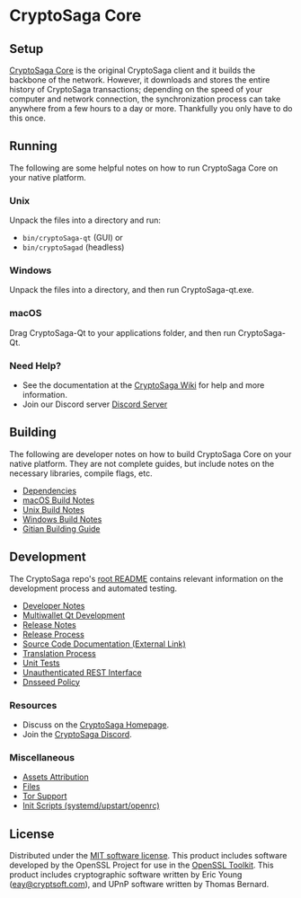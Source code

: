 CryptoSaga Core
=============

Setup
---------------------
[CryptoSaga Core](http://www.cryptosaga.net/) is the original CryptoSaga client and it builds the backbone of the network. However, it downloads and stores the entire history of CryptoSaga transactions; depending on the speed of your computer and network connection, the synchronization process can take anywhere from a few hours to a day or more. Thankfully you only have to do this once.

Running
---------------------
The following are some helpful notes on how to run CryptoSaga Core on your native platform.

### Unix

Unpack the files into a directory and run:

- `bin/cryptoSaga-qt` (GUI) or
- `bin/cryptoSagad` (headless)

### Windows

Unpack the files into a directory, and then run CryptoSaga-qt.exe.

### macOS

Drag CryptoSaga-Qt to your applications folder, and then run CryptoSaga-Qt.

### Need Help?

* See the documentation at the [CryptoSaga Wiki](https://github.com/cryptosagacoin/SAGA/)
for help and more information.
* Join our Discord server [Discord Server](https://discord.gg/UHZkEP4W)

Building
---------------------
The following are developer notes on how to build CryptoSaga Core on your native platform. They are not complete guides, but include notes on the necessary libraries, compile flags, etc.

- [Dependencies](dependencies.md)
- [macOS Build Notes](build-osx.md)
- [Unix Build Notes](build-unix.md)
- [Windows Build Notes](build-windows.md)
- [Gitian Building Guide](gitian-building.md)

Development
---------------------
The CryptoSaga repo's [root README](/README.md) contains relevant information on the development process and automated testing.

- [Developer Notes](developer-notes.md)
- [Multiwallet Qt Development](multiwallet-qt.md)
- [Release Notes](release-notes.md)
- [Release Process](release-process.md)
- [Source Code Documentation (External Link)](https://github.com/cryptosagacoin/SAGA/)
- [Translation Process](translation_process.md)
- [Unit Tests](unit-tests.md)
- [Unauthenticated REST Interface](REST-interface.md)
- [Dnsseed Policy](dnsseed-policy.md)

### Resources
* Discuss on the [CryptoSaga Homepage](http://www.cryptosaga.net/).
* Join the [CryptoSaga Discord](https://discord.gg/UHZkEP4W).

### Miscellaneous
- [Assets Attribution](assets-attribution.md)
- [Files](files.md)
- [Tor Support](tor.md)
- [Init Scripts (systemd/upstart/openrc)](init.md)

License
---------------------
Distributed under the [MIT software license](/COPYING).
This product includes software developed by the OpenSSL Project for use in the [OpenSSL Toolkit](https://www.openssl.org/). This product includes
cryptographic software written by Eric Young ([eay@cryptsoft.com](mailto:eay@cryptsoft.com)), and UPnP software written by Thomas Bernard.

